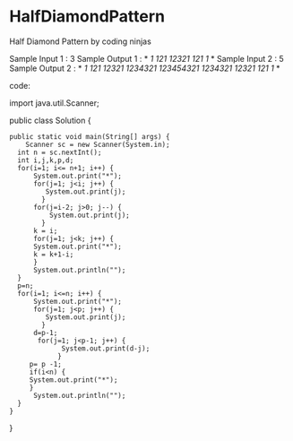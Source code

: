 # HalfDiamondPattern
 Half Diamond Pattern by coding ninjas

Sample Input 1 :
3
Sample Output 1 :
*
*1*
*121*
*12321*
*121*
*1*
*
Sample Input 2 :
 5
Sample Output 2 :
*
*1*
*121*
*12321*
*1234321*
*123454321*
*1234321*
*12321*
*121*
*1*
*

code:

import java.util.Scanner;

public class Solution {

	public static void main(String[] args) {
        Scanner sc = new Scanner(System.in);
      int n = sc.nextInt();
      int i,j,k,p,d;
      for(i=1; i<= n+1; i++) {
    	  System.out.print("*");
    	  for(j=1; j<i; j++) {
    	     System.out.print(j);
    	    }
          for(j=i-2; j>0; j--) {
        	  System.out.print(j);
    	    }
          k = i;
          for(j=1; j<k; j++) {
          System.out.print("*");
          k = k+1-i;
          }
          System.out.println("");
      }
      p=n;
      for(i=1; i<=n; i++) {
    	  System.out.print("*");
    	  for(j=1; j<p; j++) {
     	     System.out.print(j);
     	    }
    	  d=p-1;
     	   for(j=1; j<p-1; j++) {
     	     	 System.out.print(d-j);
     	 	    }
  	     p= p -1;
  	     if(i<n) {
         System.out.print("*");
         }   
    	  System.out.println("");
      }
    }
}